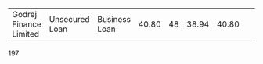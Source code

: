 <table><tr><td>Godrej Finance Limited</td><td>Unsecured Loan</td><td>Business Loan</td><td>40.80</td><td>48</td><td>38.94</td><td>40.80</td><td></td><td>16.00</td></tr></table>

197